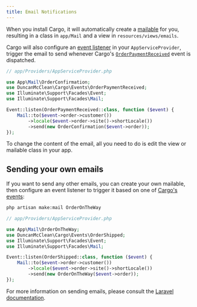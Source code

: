 ```yaml
---
title: Email Notifications
---
```


When you install Cargo, it will automatically create a [mailable](https://laravel.com/docs/master/mail) for you, resulting in a class in `app/Mail` and a view in `resources/views/emails`.

Cargo will also configure an [event listener](https://laravel.com/docs/master/events#closure-listeners) in your `AppServiceProvider`, trigger the email to send whenever Cargo's [`OrderPaymentReceived`](/docs/events#orderpaymentreceived) event is dispatched.

```php
// app/Providers/AppServiceProvider.php

use App\Mail\OrderConfirmation;
use DuncanMcClean\Cargo\Events\OrderPaymentReceived;
use Illuminate\Support\Facades\Event;  
use Illuminate\Support\Facades\Mail;

Event::listen(OrderPaymentReceived::class, function ($event) {  
    Mail::to($event->order->customer())  
        ->locale($event->order->site()->shortLocale())  
        ->send(new OrderConfirmation($event->order));  
});
```

To change the content of the email, all you need to do is edit the view or mailable class in your app.

## Sending your own emails 
If you want to send any other emails, you can create your own mailable, then configure an event listener to trigger it based on one of [Cargo's events](/docs/events):

```sh
php artisan make:mail OrderOnTheWay
```

```php
// app/Providers/AppServiceProvider.php

use App\Mail\OrderOnTheWay;
use DuncanMcClean\Cargo\Events\OrderShipped;
use Illuminate\Support\Facades\Event;  
use Illuminate\Support\Facades\Mail;

Event::listen(OrderShipped::class, function ($event) {  
    Mail::to($event->order->customer())  
        ->locale($event->order->site()->shortLocale())  
        ->send(new OrderOnTheWay($event->order));  
});
```

For more information on sending emails, please consult the [Laravel documentation](https://laravel.com/docs/master/mail).